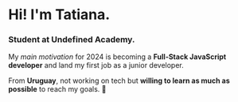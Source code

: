# Hi! I'm Tatiana.
### Student at Undefined Academy.
My *main motivation* for 2024 is becoming a **Full-Stack JavaScript developer** and land my first job as a junior developer.

From **Uruguay**, not working on tech but **willing to learn as much as possible** to reach my goals. 🚀
